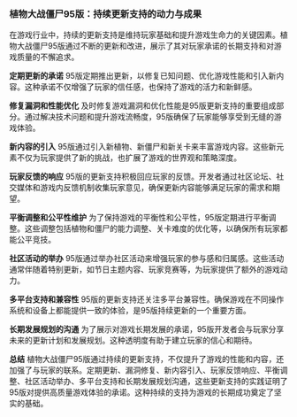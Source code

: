 ### 植物大战僵尸95版：持续更新支持的动力与成果

在游戏行业中，持续的更新支持是维持玩家基础和提升游戏生命力的关键因素。植物大战僵尸95版通过不断的更新和改进，展示了其对玩家承诺的长期支持和对游戏质量的不懈追求。

**定期更新的承诺**
95版定期推出更新，以修复已知问题、优化游戏性能和引入新内容。这种承诺不仅增强了玩家的信任感，也保持了游戏的活力和新鲜感。

**修复漏洞和性能优化**
及时修复游戏漏洞和优化性能是95版更新支持的重要组成部分。通过解决技术问题和提升游戏流畅度，95版确保了玩家能够享受到无缝的游戏体验。

**新内容的引入**
95版通过引入新植物、新僵尸和新关卡来丰富游戏内容。这些新元素不仅为玩家提供了新的挑战，也扩展了游戏的世界观和策略深度。

**玩家反馈的响应**
95版的更新支持积极回应玩家的反馈。开发者通过社区论坛、社交媒体和游戏内反馈机制收集玩家意见，确保更新内容能够满足玩家的需求和期望。

**平衡调整和公平性维护**
为了保持游戏的平衡性和公平性，95版定期进行平衡调整。这些调整包括植物和僵尸的能力调整、关卡难度的优化等，以确保所有玩家都能公平竞技。

**社区活动的举办**
95版通过举办社区活动来增强玩家的参与感和归属感。这些活动通常伴随着特别更新，如节日主题内容、玩家竞赛等，为玩家提供了额外的游戏动力。

**多平台支持和兼容性**
95版的更新支持还关注多平台兼容性。确保游戏在不同操作系统和设备上都能提供一致的体验，是95版持续更新的一个重要方面。

**长期发展规划的沟通**
为了展示对游戏长期发展的承诺，95版开发者会与玩家分享未来的更新计划和发展规划。这种透明度有助于建立玩家的信心和期待。

**总结**
植物大战僵尸95版通过持续的更新支持，不仅提升了游戏的性能和内容，还加强了与玩家的联系。定期更新、漏洞修复、新内容引入、玩家反馈响应、平衡调整、社区活动举办、多平台支持和长期发展规划沟通，这些更新支持的实践证明了95版对提供高质量游戏体验的承诺。这种持续的支持为游戏的长期成功奠定了坚实的基础。